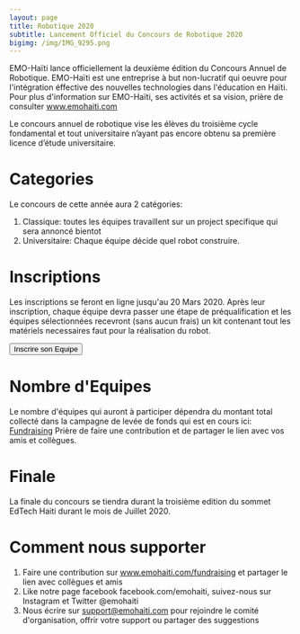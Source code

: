 ```yaml
---
layout: page
title: Robotique 2020
subtitle: Lancement Officiel du Concours de Robotique 2020
bigimg: /img/IMG_9295.png
---
```


EMO-Haïti lance officiellement la deuxième édition du Concours Annuel de Robotique. 
EMO-Haïti est une entreprise à but non-lucratif qui oeuvre pour l'intégration
éffective des nouvelles technologies dans l'éducation en Haïti. Pour plus 
d'information sur EMO-Haïti, ses activités et sa vision, prière de consulter
<a href="https://www.emohaiti.com">www.emohaiti.com</a> 

Le concours annuel de robotique vise les élèves du troisième cycle
 fondamental et tout universitaire n’ayant pas encore obtenu sa première 
 licence d’étude universitaire.
 
# Categories 
Le concours de cette année aura 2 catégories:
1. Classique: toutes les équipes travaillent sur un project specifique qui sera
annoncé bientot
2. Universitaire: Chaque équipe décide quel robot construire.

# Inscriptions
Les inscriptions se feront en ligne jusqu'au 20 Mars 2020. 
Après leur inscription, chaque équipe devra passer une étape de préqualification
et les équipes sélectionnées recevront (sans aucun frais) un kit contenant
tout les matériels necessaires faut pour la réalisation du robot.

<button name="button" onclick="robotique.emohaiti.com/inscription.md">Inscrire son Equipe</button>


# Nombre d'Equipes
Le nombre d'équipes qui auront à participer dépendra du montant total collecté
dans la campagne de levée de fonds qui est en cours ici: <a href="www.emohaiti.com/fundraising">Fundraising</a>
Prière de faire une contribution et de partager le lien avec vos amis et collègues.

# Finale

La finale du concours se tiendra durant la troisième edition du sommet EdTech Haiti 
durant le mois de Juillet 2020.

# Comment nous supporter

1. Faire une contribution sur <a href="https://www.emohaiti.com/fundraising">www.emohaiti.com/fundraising</a> et partager le lien avec 
collègues et amis 
2. Like notre page facebook facebook.com/emohaiti, suivez-nous sur Instagram et Twitter @emohaiti
3. Nous écrire sur support@emohaiti.com pour rejoindre le comité d'organisation, 
offrir votre support ou partager des suggestions
